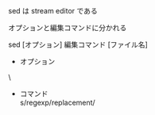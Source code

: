 sed は stream editor  である  

オプションと編集コマンドに分かれる  

sed [オプション] 編集コマンド [ファイル名]  

- オプション  

\

- コマンド  
s/regexp/replacement/  
